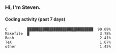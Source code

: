 ### Hi, I'm Steven.

#### Coding activity (past 7 days)
```
C         ▓▓▓▓▓▓▓▓▓▓▓▓▓▓▓▓▓▓▓▓▓▓▓▓▓▓▓▓▓▓  90.69%
Makefile  ▓                                3.78%
Bash                                       2.41%
TeX                                        1.67%
other                                      1.45%
```
